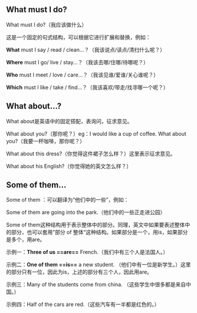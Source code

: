 ## What must I do?

What must I do?（我应该做什么）

这是一个固定的句式结构，可以根据它进行扩展和替换，例如：

**What** must I say / read / clean...？（我该说点/读点/清扫什么呢？）

**Where** must I go/ live / stay...？（我该去哪/住哪/待哪呢？）

**Who** must I meet / love / care...？（我该见谁/爱谁/关心谁呢？）

**Which** must I like / take / find...？（我该喜欢/带走/找寻哪一个呢？）



## What about...?

What about是英语中的固定搭配，表询问，征求意见。

What about you?（那你呢？）eg：I would like a cup of coffee. What about you?（我要一杯咖啡，那你呢？）

What about this dress?（你觉得这件裙子怎么样？）这里表示征求意见。

What about his English?（你觉得她的英文怎么样？）



## Some of them...

Some of them ：可以翻译为“他们中的一些”，例如：

Some of them are going into the park.（他们中的一些正走进公园）

Some of them这种结构用于表示整体中的部分。同理，英文中如果要表述整体中的部分，也可以套用”部分 of 整体“这种结构。如果部分是一个，用is，如果部分是多个，用are。

示例一：**Three of us ==are==** French.（我们中有三个人是法国人。）

示例二：**One of them ==is==** a new student. （他们中有一位是新学生。）这里的部分只有一位，因此为is，上述的部分有三个人，因此用are。

示例三：Many of the students come from china.  （这些学生中很多都是来自中国。）

示例四：Half of the cars are red.（这些汽车有一半都是红色的。）